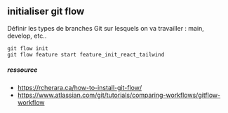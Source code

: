 ## initialiser git flow

Définir les types de branches Git sur lesquels on va travailler : main, develop, etc..

```shell
git flow init
git flow feature start feature_init_react_tailwind
```

##### ressource

- https://rcherara.ca/how-to-install-git-flow/
- https://www.atlassian.com/git/tutorials/comparing-workflows/gitflow-workflow